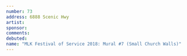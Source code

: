 ```yaml
---
number: 73
address: 6888 Scenic Hwy
artist:
sponsor:
comments:
debuted:
name: "MLK Festival of Service 2018: Mural #7 (Small Church Walls)"
---
```

